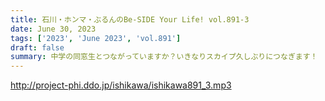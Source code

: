 ```yaml
---
title: 石川・ホンマ・ぶるんのBe-SIDE Your Life! vol.891-3
date: June 30, 2023
tags: ['2023', 'June 2023', 'vol.891']
draft: false
summary: 中学の同窓生とつながっていますか？いきなりスカイプ久しぶりにつなぎます！
---
```


http://project-phi.ddo.jp/ishikawa/ishikawa891_3.mp3